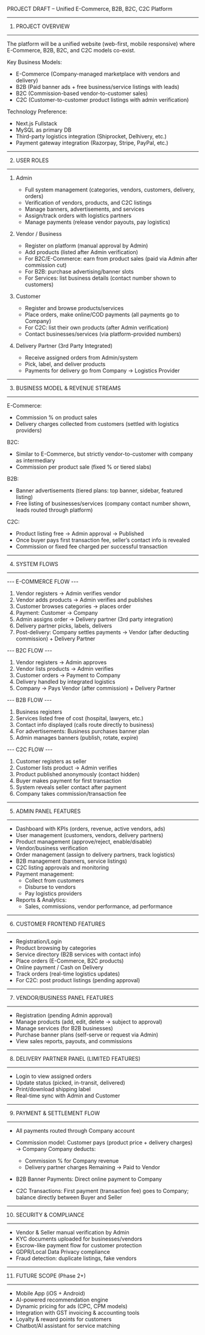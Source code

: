 PROJECT DRAFT – Unified E-Commerce, B2B, B2C, C2C Platform

------------------------------------------------------------
1. PROJECT OVERVIEW
------------------------------------------------------------
The platform will be a unified website (web-first, mobile responsive)
where E-Commerce, B2B, B2C, and C2C models co-exist.

Key Business Models:
- E-Commerce (Company-managed marketplace with vendors and delivery)
- B2B (Paid banner ads + free business/service listings with leads)
- B2C (Commission-based vendor-to-customer sales)
- C2C (Customer-to-customer product listings with admin verification)

Technology Preference:
- Next.js Fullstack
- MySQL as primary DB
- Third-party logistics integration (Shiprocket, Delhivery, etc.)
- Payment gateway integration (Razorpay, Stripe, PayPal, etc.)

------------------------------------------------------------
2. USER ROLES
------------------------------------------------------------
1. Admin
   - Full system management (categories, vendors, customers, delivery, orders)
   - Verification of vendors, products, and C2C listings
   - Manage banners, advertisements, and services
   - Assign/track orders with logistics partners
   - Manage payments (release vendor payouts, pay logistics)

2. Vendor / Business
   - Register on platform (manual approval by Admin)
   - Add products (listed after Admin verification)
   - For B2C/E-Commerce: earn from product sales (paid via Admin after commission cut)
   - For B2B: purchase advertising/banner slots
   - For Services: list business details (contact number shown to customers)

3. Customer
   - Register and browse products/services
   - Place orders, make online/COD payments (all payments go to Company)
   - For C2C: list their own products (after Admin verification)
   - Contact businesses/services (via platform-provided numbers)

4. Delivery Partner (3rd Party Integrated)
   - Receive assigned orders from Admin/system
   - Pick, label, and deliver products
   - Payments for delivery go from Company → Logistics Provider

------------------------------------------------------------
3. BUSINESS MODEL & REVENUE STREAMS
------------------------------------------------------------
E-Commerce:
- Commission % on product sales
- Delivery charges collected from customers (settled with logistics providers)

B2C:
- Similar to E-Commerce, but strictly vendor-to-customer with company as intermediary
- Commission per product sale (fixed % or tiered slabs)

B2B:
- Banner advertisements (tiered plans: top banner, sidebar, featured listing)
- Free listing of businesses/services (company contact number shown, leads routed through platform)

C2C:
- Product listing free → Admin approval → Published
- Once buyer pays first transaction fee, seller’s contact info is revealed
- Commission or fixed fee charged per successful transaction

------------------------------------------------------------
4. SYSTEM FLOWS
------------------------------------------------------------

--- E-COMMERCE FLOW ---
1. Vendor registers → Admin verifies vendor
2. Vendor adds products → Admin verifies and publishes
3. Customer browses categories → places order
4. Payment: Customer → Company
5. Admin assigns order → Delivery partner (3rd party integration)
6. Delivery partner picks, labels, delivers
7. Post-delivery: Company settles payments → Vendor (after deducting commission) + Delivery Partner

--- B2C FLOW ---
1. Vendor registers → Admin approves
2. Vendor lists products → Admin verifies
3. Customer orders → Payment to Company
4. Delivery handled by integrated logistics
5. Company → Pays Vendor (after commission) + Delivery Partner

--- B2B FLOW ---
1. Business registers
2. Services listed free of cost (hospital, lawyers, etc.)
3. Contact info displayed (calls route directly to business)
4. For advertisements: Business purchases banner plan
5. Admin manages banners (publish, rotate, expire)

--- C2C FLOW ---
1. Customer registers as seller
2. Customer lists product → Admin verifies
3. Product published anonymously (contact hidden)
4. Buyer makes payment for first transaction
5. System reveals seller contact after payment
6. Company takes commission/transaction fee

------------------------------------------------------------
5. ADMIN PANEL FEATURES
------------------------------------------------------------
- Dashboard with KPIs (orders, revenue, active vendors, ads)
- User management (customers, vendors, delivery partners)
- Product management (approve/reject, enable/disable)
- Vendor/business verification
- Order management (assign to delivery partners, track logistics)
- B2B management (banners, service listings)
- C2C listing approvals and monitoring
- Payment management:
  - Collect from customers
  - Disburse to vendors
  - Pay logistics providers
- Reports & Analytics:
  - Sales, commissions, vendor performance, ad performance

------------------------------------------------------------
6. CUSTOMER FRONTEND FEATURES
------------------------------------------------------------
- Registration/Login
- Product browsing by categories
- Service directory (B2B services with contact info)
- Place orders (E-Commerce, B2C products)
- Online payment / Cash on Delivery
- Track orders (real-time logistics updates)
- For C2C: post product listings (pending approval)

------------------------------------------------------------
7. VENDOR/BUSINESS PANEL FEATURES
------------------------------------------------------------
- Registration (pending Admin approval)
- Manage products (add, edit, delete → subject to approval)
- Manage services (for B2B businesses)
- Purchase banner plans (self-serve or request via Admin)
- View sales reports, payouts, and commissions

------------------------------------------------------------
8. DELIVERY PARTNER PANEL (LIMITED FEATURES)
------------------------------------------------------------
- Login to view assigned orders
- Update status (picked, in-transit, delivered)
- Print/download shipping label
- Real-time sync with Admin and Customer

------------------------------------------------------------
9. PAYMENT & SETTLEMENT FLOW
------------------------------------------------------------
- All payments routed through Company account
- Commission model:
  Customer pays (product price + delivery charges) → Company
  Company deducts:
    - Commission % for Company revenue
    - Delivery partner charges
  Remaining → Paid to Vendor

- B2B Banner Payments: Direct online payment to Company
- C2C Transactions: First payment (transaction fee) goes to Company; balance directly between Buyer and Seller

------------------------------------------------------------
10. SECURITY & COMPLIANCE
------------------------------------------------------------
- Vendor & Seller manual verification by Admin
- KYC documents uploaded for businesses/vendors
- Escrow-like payment flow for customer protection
- GDPR/Local Data Privacy compliance
- Fraud detection: duplicate listings, fake vendors

------------------------------------------------------------
11. FUTURE SCOPE (Phase 2+)
------------------------------------------------------------
- Mobile App (iOS + Android)
- AI-powered recommendation engine
- Dynamic pricing for ads (CPC, CPM models)
- Integration with GST invoicing & accounting tools
- Loyalty & reward points for customers
- Chatbot/AI assistant for service matching



